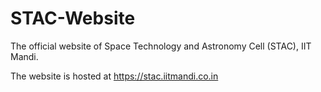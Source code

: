 # STAC-Website
The official website of Space Technology and Astronomy Cell (STAC), IIT Mandi.

The website is hosted at https://stac.iitmandi.co.in

